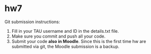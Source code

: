 # hw7

Git submission instructions:
1. Fill in your TAU username and ID in the details.txt file.
2. Make sure you commit and push all your code.
3. Submit your code **also in Moodle**. Since this is the first time hw are submitted via git, the Moodle submission is a backup.
